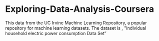 # Exploring-Data-Analysis-Coursera
This data from the UC Irvine Machine Learning Repository, a popular repository for machine learning datasets. The dataset is , "Individual household electric power consumption Data Set” 
